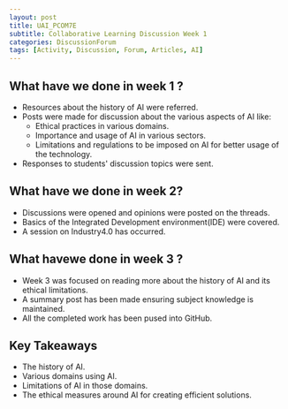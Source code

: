 ```yaml
---
layout: post
title: UAI_PCOM7E
subtitle: Collaborative Learning Discussion Week 1
categories: DiscussionForum
tags: [Activity, Discussion, Forum, Articles, AI]
---
```


## What have we done in week 1 ?

- Resources about the history of AI were referred.
- Posts were made for discussion about the various aspects of AI like:
  - Ethical practices in various domains. 
  - Importance and usage of AI in various sectors. 
  - Limitations and regulations to be imposed on AI for better usage of the technology.
- Responses to students' discussion topics were sent.

## What have we done in week 2?
- Discussions were opened and opinions were posted on the threads.
- Basics of the Integrated Development environment(IDE) were covered.
- A session on Industry4.0 has occurred.

## What havewe done in week 3 ?
- Week 3 was focused on reading more about the history of AI and its ethical limitations.
- A summary post has been made ensuring subject knowledge is maintained.
- All the completed work has been pused into GitHub.

## Key Takeaways
- The history of AI.
- Various domains using AI.
- Limitations of AI in those domains.
- The ethical measures around AI for creating efficient solutions.
